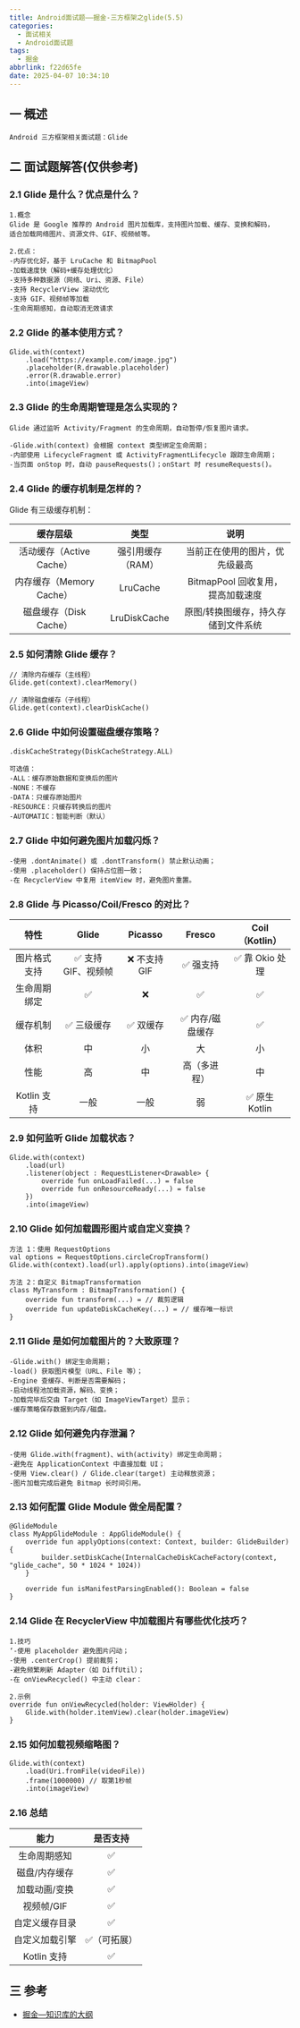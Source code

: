 ```yaml
---
title: Android面试题——掘金-三方框架之glide(5.5)
categories:
  - 面试相关
  - Android面试题
tags:
  - 掘金
abbrlink: f22d65fe
date: 2025-04-07 10:34:10
---
```

## 一 概述

```
Android 三方框架相关面试题：Glide
```

<!--more-->

## 二 面试题解答(仅供参考)

### 2.1 Glide 是什么？优点是什么？

```
1.概念
Glide 是 Google 推荐的 Android 图片加载库，支持图片加载、缓存、变换和解码，
适合加载网络图片、资源文件、GIF、视频帧等。

2.优点：
-内存优化好，基于 LruCache 和 BitmapPool
-加载速度快（解码+缓存处理优化）
-支持多种数据源（网络、Uri、资源、File）
-支持 RecyclerView 滚动优化
-支持 GIF、视频帧等加载
-生命周期感知，自动取消无效请求
```

### 2.2 Glide 的基本使用方式？

```
Glide.with(context)
    .load("https://example.com/image.jpg")
    .placeholder(R.drawable.placeholder)
    .error(R.drawable.error)
    .into(imageView)
```

### 2.3 Glide 的生命周期管理是怎么实现的？

```
Glide 通过监听 Activity/Fragment 的生命周期，自动暂停/恢复图片请求。

-Glide.with(context) 会根据 context 类型绑定生命周期；
-内部使用 LifecycleFragment 或 ActivityFragmentLifecycle 跟踪生命周期；
-当页面 onStop 时，自动 pauseRequests()；onStart 时 resumeRequests()。
```

### 2.4 Glide 的缓存机制是怎样的？

Glide 有三级缓存机制：

|         缓存层级         |       类型        |                说明                 |
| :----------------------: | :---------------: | :---------------------------------: |
| 活动缓存（Active Cache） | 强引用缓存（RAM） |   当前正在使用的图片，优先级最高    |
| 内存缓存（Memory Cache） |     LruCache      |  BitmapPool 回收复用，提高加载速度  |
|  磁盘缓存（Disk Cache）  |   LruDiskCache    | 原图/转换图缓存，持久存储到文件系统 |

### 2.5 如何清除 Glide 缓存？

```
// 清除内存缓存（主线程）
Glide.get(context).clearMemory()

// 清除磁盘缓存（子线程）
Glide.get(context).clearDiskCache()
```

### 2.6 Glide 中如何设置磁盘缓存策略？

```
.diskCacheStrategy(DiskCacheStrategy.ALL)

可选值：
-ALL：缓存原始数据和变换后的图片
-NONE：不缓存
-DATA：只缓存原始图片
-RESOURCE：只缓存转换后的图片
-AUTOMATIC：智能判断（默认）
```

### 2.7 Glide 中如何避免图片加载闪烁？

```
-使用 .dontAnimate() 或 .dontTransform() 禁止默认动画；
-使用 .placeholder() 保持占位图一致；
-在 RecyclerView 中复用 itemView 时，避免图片重置。
```

### 2.8 Glide 与 Picasso/Coil/Fresco 的对比？

|     特性     |       Glide        |   Picasso    |     Fresco      | Coil（Kotlin） |
| :----------: | :----------------: | :----------: | :-------------: | :------------: |
| 图片格式支持 | ✅ 支持 GIF、视频帧 | ❌ 不支持 GIF |    ✅ 强支持     | ✅ 靠 Okio 处理 |
| 生命周期绑定 |         ✅          |      ❌       |        ✅        |       ✅        |
|   缓存机制   |     ✅ 三级缓存     |   ✅ 双缓存   | ✅ 内存/磁盘缓存 |       ✅        |
|     体积     |         中         |      小      |       大        |       小       |
|     性能     |         高         |      中      |  高（多进程）   |       中       |
| Kotlin 支持  |        一般        |     一般     |       弱        | ✅ 原生 Kotlin  |

### 2.9 如何监听 Glide 加载状态？

```
Glide.with(context)
    .load(url)
    .listener(object : RequestListener<Drawable> {
        override fun onLoadFailed(...) = false
        override fun onResourceReady(...) = false
    })
    .into(imageView)
```

### 2.10 Glide 如何加载圆形图片或自定义变换？

```
方法 1：使用 RequestOptions
val options = RequestOptions.circleCropTransform()
Glide.with(context).load(url).apply(options).into(imageView)

方法 2：自定义 BitmapTransformation
class MyTransform : BitmapTransformation() {
    override fun transform(...) = // 裁剪逻辑
    override fun updateDiskCacheKey(...) = // 缓存唯一标识
}
```

### 2.11 Glide 是如何加载图片的？大致原理？

```
-Glide.with() 绑定生命周期；
-load() 获取图片模型（URL、File 等）；
-Engine 查缓存、判断是否需要解码；
-启动线程池加载资源，解码、变换；
-加载完毕后交由 Target（如 ImageViewTarget）显示；
-缓存策略保存数据到内存/磁盘。
```

### 2.12 Glide 如何避免内存泄漏？

```
-使用 Glide.with(fragment)、with(activity) 绑定生命周期；
-避免在 ApplicationContext 中直接加载 UI；
-使用 View.clear() / Glide.clear(target) 主动释放资源；
-图片加载完成后避免 Bitmap 长时间引用。
```

### 2.13 如何配置 Glide Module 做全局配置？

```
@GlideModule
class MyAppGlideModule : AppGlideModule() {
    override fun applyOptions(context: Context, builder: GlideBuilder) {
        builder.setDiskCache(InternalCacheDiskCacheFactory(context, "glide_cache", 50 * 1024 * 1024))
    }

    override fun isManifestParsingEnabled(): Boolean = false
}
```

### 2.14 Glide 在 RecyclerView 中加载图片有哪些优化技巧？

```
1.技巧
‘-使用 placeholder 避免图片闪动；
-使用 .centerCrop() 提前裁剪；
-避免频繁刷新 Adapter（如 DiffUtil）；
-在 onViewRecycled() 中主动 clear：

2.示例
override fun onViewRecycled(holder: ViewHolder) {
    Glide.with(holder.itemView).clear(holder.imageView)
}
```

### 2.15 如何加载视频缩略图？

```
Glide.with(context)
    .load(Uri.fromFile(videoFile))
    .frame(1000000) // 取第1秒帧
    .into(imageView)
```

### 2.16 总结

|      能力      |  是否支持   |
| :------------: | :---------: |
|  生命周期感知  |      ✅      |
| 磁盘/内存缓存  |      ✅      |
| 加载动画/变换  |      ✅      |
|   视频帧/GIF   |      ✅      |
| 自定义缓存目录 |      ✅      |
| 自定义加载引擎 | ✅（可拓展） |
|  Kotlin 支持   |      ✅      |

##  三 参考

* [掘金—知识库的大纲](https://juejin.cn/post/7480464724096057381)